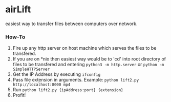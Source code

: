 airLift
=======

easiest way to transfer files between computers over network.

### How-To
1. Fire up any http server on host machine which serves the files to be transfered.
2. If you are on *nix then easiest way would be to 'cd' into root directory of files to be transfered and entering
    ```python3 -m http.server``` or ```python -m SimpleHTTPServer```
3. Get the IP Address by executing ```ifconfig```
3. Pass file extension in arguments. Example: ```python lift2.py http://localhost:8000 mp4```
4. Run ```python lift2.py {ipAddress:port} {extension}```
5. Profit!
